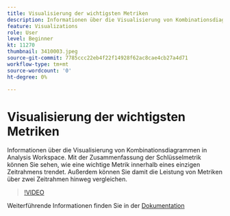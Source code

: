 ```yaml
---
title: Visualisierung der wichtigsten Metriken
description: Informationen über die Visualisierung von Kombinationsdiagrammen in Analysis Workspace. Mit der Zusammenfassung der Schlüsselmetrik können Sie sehen, wie eine wichtige Metrik innerhalb eines einzigen Zeitrahmens trendet. Außerdem können Sie damit die Leistung von Metriken über zwei Zeitrahmen hinweg vergleichen. (Sollte zwischen 60 und 160 Zeichen lang sein, beträgt aber 244 Zeichen)
feature: Visualizations
role: User
level: Beginner
kt: 11270
thumbnail: 3410003.jpeg
source-git-commit: 7785ccc22eb4f22f14928f62ac8cae4cb27a4d71
workflow-type: tm+mt
source-wordcount: '0'
ht-degree: 0%

---
```



# Visualisierung der wichtigsten Metriken

Informationen über die Visualisierung von Kombinationsdiagrammen in Analysis Workspace. Mit der Zusammenfassung der Schlüsselmetrik können Sie sehen, wie eine wichtige Metrik innerhalb eines einzigen Zeitrahmens trendet. Außerdem können Sie damit die Leistung von Metriken über zwei Zeitrahmen hinweg vergleichen.

>[!VIDEO](https://video.tv.adobe.com/v/3410003/?quality=12&learn=on)

Weiterführende Informationen finden Sie in der [Dokumentation](https://experienceleague.adobe.com/docs/analytics/analyze/analysis-workspace/visualizations/key-metric.html?lang=en)
